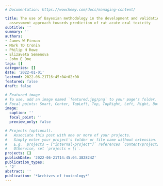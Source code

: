 ```yaml
---
# Documentation: https://wowchemy.com/docs/managing-content/

title: The use of Bayesian methodology in the development and validation of a tiered
  assessment approach towards prediction of rat acute oral toxicity
subtitle: ''
summary: ''
authors:
- James W Firman
- Mark TD Cronin
- Philip H Rowe
- Elizaveta Semenova
- John E Doe
tags: []
categories: []
date: '2022-01-01'
lastmod: 2022-06-21T16:45:04+02:00
featured: false
draft: false

# Featured image
# To use, add an image named `featured.jpg/png` to your page's folder.
# Focal points: Smart, Center, TopLeft, Top, TopRight, Left, Right, BottomLeft, Bottom, BottomRight.
image:
  caption: ''
  focal_point: ''
  preview_only: false

# Projects (optional).
#   Associate this post with one or more of your projects.
#   Simply enter your project's folder or file name without extension.
#   E.g. `projects = ["internal-project"]` references `content/project/deep-learning/index.md`.
#   Otherwise, set `projects = []`.
projects: []
publishDate: '2022-06-21T14:45:04.382824Z'
publication_types:
- '2'
abstract: ''
publication: '*Archives of toxicology*'
---
```

